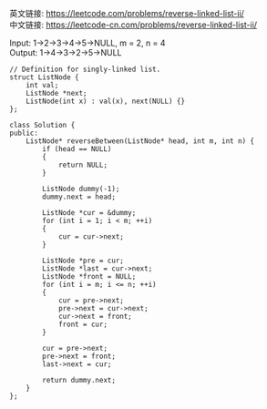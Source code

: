 英文链接: https://leetcode.com/problems/reverse-linked-list-ii/  
中文链接: https://leetcode-cn.com/problems/reverse-linked-list-ii/

Input: 1->2->3->4->5->NULL, m = 2, n = 4  
Output: 1->4->3->2->5->NULL

```
// Definition for singly-linked list.
struct ListNode {
	int val;
	ListNode *next;
	ListNode(int x) : val(x), next(NULL) {}
};
```

```
class Solution {
public:
	ListNode* reverseBetween(ListNode* head, int m, int n) {
		if (head == NULL)
		{
			return NULL;
		}

		ListNode dummy(-1);
		dummy.next = head;

		ListNode *cur = &dummy;
		for (int i = 1; i < m; ++i)
		{
			cur = cur->next;
		}

		ListNode *pre = cur;
		ListNode *last = cur->next;
		ListNode *front = NULL;
		for (int i = m; i <= n; ++i)
		{
			cur = pre->next;
			pre->next = cur->next;
			cur->next = front;
			front = cur;
		}

		cur = pre->next;
		pre->next = front;
		last->next = cur;

		return dummy.next;
	}
};
```
